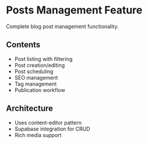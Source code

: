 # Posts Management Feature

Complete blog post management functionality.

## Contents
- Post listing with filtering
- Post creation/editing
- Post scheduling
- SEO management
- Tag management
- Publication workflow

## Architecture
- Uses content-editor pattern
- Supabase integration for CRUD
- Rich media support